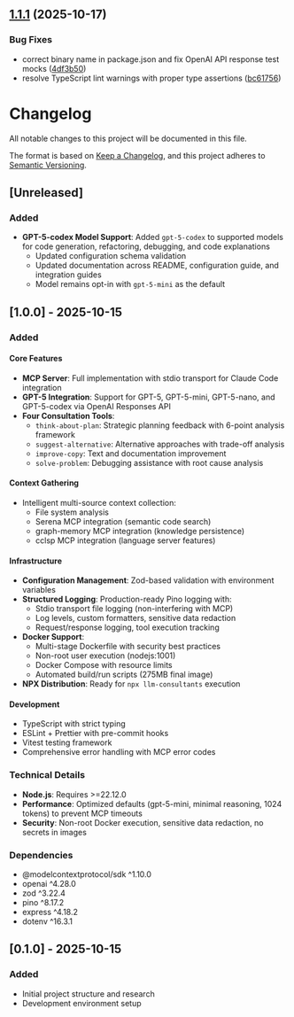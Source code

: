 ## [1.1.1](https://github.com/effatico/kortx-mcp/compare/v1.1.0...v1.1.1) (2025-10-17)

### Bug Fixes

- correct binary name in package.json and fix OpenAI API response test mocks ([4df3b50](https://github.com/effatico/kortx-mcp/commit/4df3b506044399eb9c45946bd18a29f85fceded0))
- resolve TypeScript lint warnings with proper type assertions ([bc61756](https://github.com/effatico/kortx-mcp/commit/bc61756fa84db99d5e84ca2d8dfcadbf268dfdc1))

# Changelog

All notable changes to this project will be documented in this file.

The format is based on [Keep a Changelog](https://keepachangelog.com/en/1.0.0/),
and this project adheres to [Semantic Versioning](https://semver.org/spec/v2.0.0.html).

## [Unreleased]

### Added

- **GPT-5-codex Model Support**: Added `gpt-5-codex` to supported models for code generation, refactoring, debugging, and code explanations
  - Updated configuration schema validation
  - Updated documentation across README, configuration guide, and integration guides
  - Model remains opt-in with `gpt-5-mini` as the default

## [1.0.0] - 2025-10-15

### Added

#### Core Features

- **MCP Server**: Full implementation with stdio transport for Claude Code integration
- **GPT-5 Integration**: Support for GPT-5, GPT-5-mini, GPT-5-nano, and GPT-5-codex via OpenAI Responses API
- **Four Consultation Tools**:
  - `think-about-plan`: Strategic planning feedback with 6-point analysis framework
  - `suggest-alternative`: Alternative approaches with trade-off analysis
  - `improve-copy`: Text and documentation improvement
  - `solve-problem`: Debugging assistance with root cause analysis

#### Context Gathering

- Intelligent multi-source context collection:
  - File system analysis
  - Serena MCP integration (semantic code search)
  - graph-memory MCP integration (knowledge persistence)
  - cclsp MCP integration (language server features)

#### Infrastructure

- **Configuration Management**: Zod-based validation with environment variables
- **Structured Logging**: Production-ready Pino logging with:
  - Stdio transport file logging (non-interfering with MCP)
  - Log levels, custom formatters, sensitive data redaction
  - Request/response logging, tool execution tracking
- **Docker Support**:
  - Multi-stage Dockerfile with security best practices
  - Non-root user execution (nodejs:1001)
  - Docker Compose with resource limits
  - Automated build/run scripts (275MB final image)
- **NPX Distribution**: Ready for `npx llm-consultants` execution

#### Development

- TypeScript with strict typing
- ESLint + Prettier with pre-commit hooks
- Vitest testing framework
- Comprehensive error handling with MCP error codes

### Technical Details

- **Node.js**: Requires >=22.12.0
- **Performance**: Optimized defaults (gpt-5-mini, minimal reasoning, 1024 tokens) to prevent MCP timeouts
- **Security**: Non-root Docker execution, sensitive data redaction, no secrets in images

### Dependencies

- @modelcontextprotocol/sdk ^1.10.0
- openai ^4.28.0
- zod ^3.22.4
- pino ^8.17.2
- express ^4.18.2
- dotenv ^16.3.1

## [0.1.0] - 2025-10-15

### Added

- Initial project structure and research
- Development environment setup
